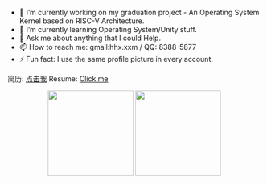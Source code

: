 - 🔭 I’m currently working on my graduation project - An Operating System Kernel based on RISC-V Architecture.
- 🌱 I’m currently learning Operating System/Unity stuff.
- 💬 Ask me about anything that I could Help.
- 📫 How to reach me: gmail:hhx.xxm / QQ: 8388-5877
- ⚡ Fun fact: I use the same profile picture in every account.

简历: [点击我](https://blog.qvq.moe/resume.pdf)
Resume: [Click me](https://blog.qvq.moe/Resume/resume-en.pdf)

<div align="center">
<span>  </span>
<img height="170px" src="https://github-readme-stats.vercel.app/api?username=Oyami-Srk" /><span>  </span><img height="170px" src="https://github-readme-stats.vercel.app/api/top-langs/?username=Oyami-Srk&layout=compact&langs_count=8" />
<span>  </span>
</div>
